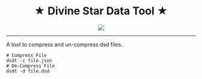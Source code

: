 <h1 align="center">
 &#9733; Divine Star Data Tool &#9733;
</h1>
<p align="center">
<img src="https://divinestarapparel.com/wp-content/uploads/2021/02/logo-small.png"/>
</p>

---

A tool to compress and un-compress dsd files. 

```console
# Compress File
dsdt -c file.json
# De-Compress File
dsdt -d file.dsd
```

